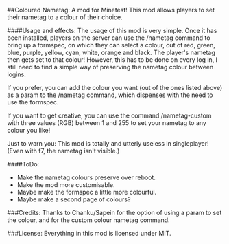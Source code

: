 ##Coloured Nametag: A mod for Minetest!
This mod allows players to set their nametag to a colour of their choice.

####Usage and effects:
The usage of this mod is very simple. Once it has been installed, players on the server can use the /nametag command to bring up a formspec, on which they can select a colour, out of red, green, blue, purple, yellow, cyan, white, orange and black. The player's nametag then gets set to that colour! However, this has to be done on every log in, I still need to find a simple way of preserving the nametag colour between logins.

If you prefer, you can add the colour you want (out of the ones listed above) as a param to the /nametag command, which dispenses with the need to use the formspec.

If you want to get creative, you can use the command /nametag-custom with three values (RGB) between 1 and 255 to set your nametag to any colour you like!

Just to warn you: This mod is totally and utterly useless in singleplayer! (Even with f7, the nametag isn't visible.)

####ToDo:
* Make the nametag colours preserve over reboot.
* Make the mod more customisable.
* Maybe make the formspec a little more colourful.
* Maybe make a second page of colours?

###Credits:
Thanks to Chanku/Sapein for the option of using a param to set the colour, and for the custom colour nametag command.

###License:
Everything in this mod is licensed under MIT.
